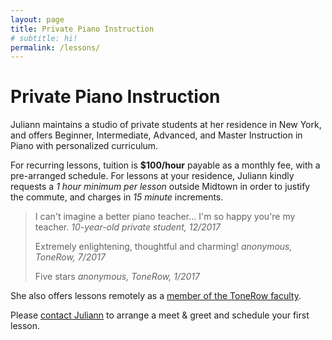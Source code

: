 ```yaml
---
layout: page
title: Private Piano Instruction
# subtitle: hi!
permalink: /lessons/
---
```


Private Piano Instruction
=========================

Juliann maintains a studio of private students at her residence in New York, and offers Beginner, Intermediate, Advanced, and Master Instruction in Piano with personalized curriculum.

For recurring lessons, tuition is **$100/hour** payable as a monthly fee, with a pre-arranged schedule.
For lessons at your residence, Juliann kindly requests a *1 hour minimum per lesson* outside Midtown in order to justify the commute, and charges in *15 minute* increments.

>I can't imagine a better piano teacher... I'm so happy you're my teacher. <cite>10-year-old private student, 12/2017</cite>
>
> Extremely enlightening, thoughtful and charming! <cite>anonymous, ToneRow, 7/2017</cite>
>
> Five stars <cite>anonymous, ToneRow, 1/2017</cite>
>

She also offers lessons remotely as a [member of the ToneRow faculty](https://www.tonerow.com/juliannma).

Please <a href="mailto:lessons@juliannma.com">contact Juliann</a> to arrange a meet & greet and schedule your first lesson.

<!--
Frequently Asked Questions
- No piano?: If you wish to hire her, but do not have access to a piano or keyboard, space is available at practice halls such as [Michiko Studios](https://www.michikostudios.com/) (149 West 46th) or similar establishments at the student's expense (generally $15-$50, depending on the instrument). For effective learning, Juliann recommends the student procure a keyboard or piano.
- Instrument rentals are ___ (see Avenues after school program)
- Contract: This page enumerates the terms of retaining Juliann as a private instructor. A PDF of the contract is available.
- Payment: Square cash, Google wallet, Venmo, and Paypal transfers. Cash and checks are is also acceptable. Credit card transactions can be arranged with an additional 4% fee.
- Non-repeating lesson(s), such as supervised practice for a performance: sure, no problem.
- Language barriers: uliann is fluent in English, French, Chinese.

TODO: no refund guaranteed for arranged but cancelled lessons.
How many hours in advance can a lesson be rescheduled? Pending Juliann's availabiliy

TODO: how far are you willing to commute? Define your limits here. Suggest ToneRow for remote instruction.

TODO: Rejected payments (bounced checks, etc). Student is responsible for any fees incurred ($25).

TODO: For continued instruction, student is expected to engage in self-directed practice. Juliann will help develop a curriculum, but the student is expected to put in the work to improve steadily.

TODO: Children. Instruction is one-on-one. If instructing children in a family with multiple students, the scheduled lesson will be one-on-one short lessons with each student.

TODO: Are you prepared to recommend a keyboard / piano / similar things?
-->
